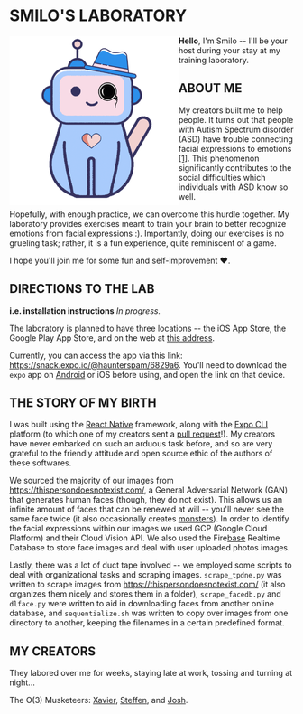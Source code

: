 # SMILO'S LABORATORY

<img src="assets/splash.png" align="left" width=300>

__Hello__, I'm Smilo -- I'll be your host during your stay at my training laboratory.

## ABOUT ME

My creators built me to help people. It turns out that people with Autism Spectrum disorder (ASD) have trouble 
connecting facial expressions to emotions [\[1\]](https://www.ncbi.nlm.nih.gov/pmc/articles/PMC5645383/). This phenomenon
significantly contributes to the social difficulties which individuals with ASD know so well.

Hopefully, with enough practice, we can overcome this hurdle together. My laboratory provides exercises meant to train your 
brain to better recognize emotions from facial expressions :). Importantly, doing our exercises is no grueling task; 
rather, it is a fun experience, quite reminiscent of a game. 

I hope you'll join me for some fun and self-improvement ❤.

## DIRECTIONS TO THE LAB

__i.e. installation instructions__
_In progress._

The laboratory is planned to have three locations -- the iOS App Store, the Google Play App Store, and on the web at 
[this address](https://example.com).

Currently, you can access the app via this link: https://snack.expo.io/@haunterspam/6829a6. You'll need to download the `expo` app on [Android](https://play.google.com/store/apps/details?id=host.exp.exponent&hl=en_US) or iOS before using, and open the link on that device.

## THE STORY OF MY BIRTH

I was built using the [React Native](https://facebook.github.io/react-native/) framework, along with the 
[Expo CLI](https://expo.io/) platform (to which one of my creators sent a [pull request](https://github.com/expo/expo/pull/6812)!). My creators have never embarked on such an arduous task before, and so are very grateful to the friendly attitude and open source ethic of the authors of these softwares.

We sourced the majority of our images from https://thispersondoesnotexist.com/, a General Adversarial Network (GAN) that generates human faces (though, they do not exist). This allows us an infinite amount of faces that can be renewed at will -- you'll never see the same face twice (it also occasionally creates [monsters](https://youtu.be/h-1RsLXuL7g)). In order to identify the facial expressions within our images we used GCP (Google Cloud Platform) and their Cloud Vision API. We also used the Fire[base](https://upload.wikimedia.org/wikipedia/en/0/03/Aybabtu.png) Realtime Database to store face images and deal with user uploaded photos images.

Lastly, there was a lot of duct tape involved -- we employed some scripts to deal with organizational tasks and scraping images. `scrape_tpdne.py` was written to scrape images from https://thispersondoesnotexist.com/ (it also organizes them nicely and stores them in a folder), `scrape_facedb.py` and `dlface.py` were written to aid in downloading faces from another online database, and `sequentialize.sh` was written to copy over images from one directory to another, keeping the filenames in a certain predefined format.

## MY CREATORS

They labored over me for weeks, staying late at work, tossing and turning at night... 

The O(3) Musketeers:
[Xavier](https://github.com/Xavulu), [Steffen](https://github.com/lohs), and [Josh](https://github.com/joshnatis).
